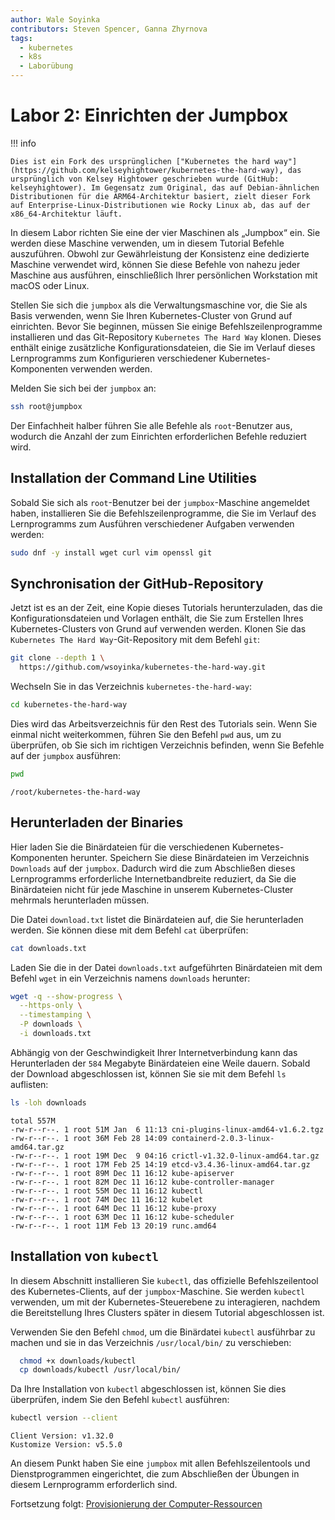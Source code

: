 ```yaml
---
author: Wale Soyinka
contributors: Steven Spencer, Ganna Zhyrnova
tags:
  - kubernetes
  - k8s
  - Laborübung
---
```


# Labor 2: Einrichten der Jumpbox

!!! info

    Dies ist ein Fork des ursprünglichen ["Kubernetes the hard way"](https://github.com/kelseyhightower/kubernetes-the-hard-way), das ursprünglich von Kelsey Hightower geschrieben wurde (GitHub: kelseyhightower). Im Gegensatz zum Original, das auf Debian-ähnlichen Distributionen für die ARM64-Architektur basiert, zielt dieser Fork auf Enterprise-Linux-Distributionen wie Rocky Linux ab, das auf der x86_64-Architektur läuft.

In diesem Labor richten Sie eine der vier Maschinen als „Jumpbox“ ein. Sie werden diese Maschine verwenden, um in diesem Tutorial Befehle auszuführen. Obwohl zur Gewährleistung der Konsistenz eine dedizierte Maschine verwendet wird, können Sie diese Befehle von nahezu jeder Maschine aus ausführen, einschließlich Ihrer persönlichen Workstation mit macOS oder Linux.

Stellen Sie sich die `jumpbox` als die Verwaltungsmaschine vor, die Sie als Basis verwenden, wenn Sie Ihren Kubernetes-Cluster von Grund auf einrichten. Bevor Sie beginnen, müssen Sie einige Befehlszeilenprogramme installieren und das Git-Repository `Kubernetes The Hard Way` klonen. Dieses enthält einige zusätzliche Konfigurationsdateien, die Sie im Verlauf dieses Lernprogramms zum Konfigurieren verschiedener Kubernetes-Komponenten verwenden werden.

Melden Sie sich bei der `jumpbox` an:

```bash
ssh root@jumpbox
```

Der Einfachheit halber führen Sie alle Befehle als `root`-Benutzer aus, wodurch die Anzahl der zum Einrichten erforderlichen Befehle reduziert wird.

## Installation der Command Line Utilities

Sobald Sie sich als `root`-Benutzer bei der `jumpbox`-Maschine angemeldet haben, installieren Sie die Befehlszeilenprogramme, die Sie im Verlauf des Lernprogramms zum Ausführen verschiedener Aufgaben verwenden werden:

```bash
sudo dnf -y install wget curl vim openssl git
```

## Synchronisation der GitHub-Repository

Jetzt ist es an der Zeit, eine Kopie dieses Tutorials herunterzuladen, das die Konfigurationsdateien und Vorlagen enthält, die Sie zum Erstellen Ihres Kubernetes-Clusters von Grund auf verwenden werden. Klonen Sie das `Kubernetes The Hard Way`-Git-Repository mit dem Befehl `git`:

```bash
git clone --depth 1 \
  https://github.com/wsoyinka/kubernetes-the-hard-way.git
```

Wechseln Sie in das Verzeichnis `kubernetes-the-hard-way`:

```bash
cd kubernetes-the-hard-way
```

Dies wird das Arbeitsverzeichnis für den Rest des Tutorials sein. Wenn Sie einmal nicht weiterkommen, führen Sie den Befehl `pwd` aus, um zu überprüfen, ob Sie sich im richtigen Verzeichnis befinden, wenn Sie Befehle auf der `jumpbox` ausführen:

```bash
pwd
```

```text
/root/kubernetes-the-hard-way
```

## Herunterladen der Binaries

Hier laden Sie die Binärdateien für die verschiedenen Kubernetes-Komponenten herunter. Speichern Sie diese Binärdateien im Verzeichnis `Downloads` auf der `jumpbox`. Dadurch wird die zum Abschließen dieses Lernprogramms erforderliche Internetbandbreite reduziert, da Sie die Binärdateien nicht für jede Maschine in unserem Kubernetes-Cluster mehrmals herunterladen müssen.

Die Datei `download.txt` listet die Binärdateien auf, die Sie herunterladen werden. Sie können diese mit dem Befehl `cat` überprüfen:

```bash
cat downloads.txt
```

Laden Sie die in der Datei `downloads.txt` aufgeführten Binärdateien mit dem Befehl `wget` in ein Verzeichnis namens `downloads` herunter:

```bash
wget -q --show-progress \
  --https-only \
  --timestamping \
  -P downloads \
  -i downloads.txt
```

Abhängig von der Geschwindigkeit Ihrer Internetverbindung kann das Herunterladen der `584` Megabyte Binärdateien eine Weile dauern. Sobald der Download abgeschlossen ist, können Sie sie mit dem Befehl `ls` auflisten:

```bash
ls -loh downloads
```

```text
total 557M
-rw-r--r--. 1 root 51M Jan  6 11:13 cni-plugins-linux-amd64-v1.6.2.tgz
-rw-r--r--. 1 root 36M Feb 28 14:09 containerd-2.0.3-linux-amd64.tar.gz
-rw-r--r--. 1 root 19M Dec  9 04:16 crictl-v1.32.0-linux-amd64.tar.gz
-rw-r--r--. 1 root 17M Feb 25 14:19 etcd-v3.4.36-linux-amd64.tar.gz
-rw-r--r--. 1 root 89M Dec 11 16:12 kube-apiserver
-rw-r--r--. 1 root 82M Dec 11 16:12 kube-controller-manager
-rw-r--r--. 1 root 55M Dec 11 16:12 kubectl
-rw-r--r--. 1 root 74M Dec 11 16:12 kubelet
-rw-r--r--. 1 root 64M Dec 11 16:12 kube-proxy
-rw-r--r--. 1 root 63M Dec 11 16:12 kube-scheduler
-rw-r--r--. 1 root 11M Feb 13 20:19 runc.amd64
```

## Installation von `kubectl`

In diesem Abschnitt installieren Sie `kubectl`, das offizielle Befehlszeilentool des Kubernetes-Clients, auf der `jumpbox`-Maschine. Sie werden `kubectl` verwenden, um mit der Kubernetes-Steuerebene zu interagieren, nachdem die Bereitstellung Ihres Clusters später in diesem Tutorial abgeschlossen ist.

Verwenden Sie den Befehl `chmod`, um die Binärdatei `kubectl` ausführbar zu machen und sie in das Verzeichnis `/usr/local/bin/` zu verschieben:

```bash
  chmod +x downloads/kubectl
  cp downloads/kubectl /usr/local/bin/
```

Da Ihre Installation von `kubectl` abgeschlossen ist, können Sie dies überprüfen, indem Sie den Befehl `kubectl` ausführen:

```bash
kubectl version --client
```

```text
Client Version: v1.32.0
Kustomize Version: v5.5.0
```

An diesem Punkt haben Sie eine `jumpbox` mit allen Befehlszeilentools und Dienstprogrammen eingerichtet, die zum Abschließen der Übungen in diesem Lernprogramm erforderlich sind.

Fortsetzung folgt: [Provisionierung der Computer-Ressourcen](lab3-compute-resources.md)
